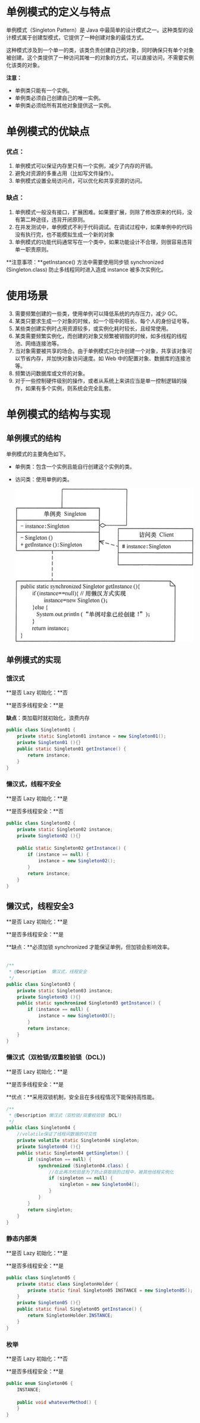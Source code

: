 # 单例模式的定义与特点

单例模式（Singleton Pattern）是 Java 中最简单的设计模式之一。这种类型的设计模式属于创建型模式，它提供了一种创建对象的最佳方式。

这种模式涉及到一个单一的类，该类负责创建自己的对象，同时确保只有单个对象被创建。这个类提供了一种访问其唯一的对象的方式，可以直接访问，不需要实例化该类的对象。

**注意：**

- 单例类只能有一个实例。
- 单例类必须自己创建自己的唯一实例。
- 单例类必须给所有其他对象提供这一实例。

# 单例模式的优缺点

### 优点：

1. 单例模式可以保证内存里只有一个实例，减少了内存的开销。
2. 避免对资源的多重占用（比如写文件操作）。
3. 单例模式设置全局访问点，可以优化和共享资源的访问。

### 缺点：

1. 单例模式一般没有接口，扩展困难。如果要扩展，则除了修改原来的代码，没有第二种途径，违背开闭原则。
2. 在并发测试中，单例模式不利于代码调试。在调试过程中，如果单例中的代码没有执行完，也不能模拟生成一个新的对象
3. 单例模式的功能代码通常写在一个类中，如果功能设计不合理，则很容易违背单一职责原则。

**注意事项：**getInstance() 方法中需要使用同步锁 synchronized (Singleton.class) 防止多线程同时进入造成 instance 被多次实例化。

# 使用场景

3. 需要频繁创建的一些类，使用单例可以降低系统的内存压力，减少 GC。
2. 某类只要求生成一个对象的时候，如一个班中的班长、每个人的身份证号等。
3. 某些类创建实例时占用资源较多，或实例化耗时较长，且经常使用。
4. 某类需要频繁实例化，而创建的对象又频繁被销毁的时候，如多线程的线程池、网络连接池等。
5. 当对象需要被共享的场合。由于单例模式只允许创建一个对象，共享该对象可以节省内存，并加快对象访问速度。如 Web 中的配置对象、数据库的连接池等。
6. 频繁访问数据库或文件的对象。
7. 对于一些控制硬件级别的操作，或者从系统上来讲应当是单一控制逻辑的操作，如果有多个实例，则系统会完全乱套。

# 单例模式的结构与实现

## 单例模式的结构

单例模式的主要角色如下。

- 单例类：包含一个实例且能自行创建这个实例的类。

- 访问类：使用单例的类。

	![](https://raw.githubusercontent.com/CNRF/noteImage/main/image/202302050140063.png)

##  单例模式的实现

### 饿汉式

**是否 Lazy 初始化：**否

**是否多线程安全：**是

**缺点**：类加载时就初始化，浪费内存

```java
public class Singleton01 {
    private static Singleton01 instance = new Singleton01();
    private Singleton01 (){}
    public static Singleton01 getInstance() {
        return instance;
    }
}
```

### 懒汉式，线程不安全

**是否 Lazy 初始化：**是

**是否多线程安全：**否

```java
public class Singleton02 {
    private static Singleton02 instance;
    private Singleton02 (){}

    public static Singleton02 getInstance() {
        if (instance == null) {
            instance = new Singleton02();
        }
        return instance;
    }
}

```

## 懒汉式，线程安全3

**是否 Lazy 初始化：**是

**是否多线程安全：**是

**缺点：**必须加锁 synchronized 才能保证单例，但加锁会影响效率。

```java

/**
 * @Description  懒汉式，线程安全
 */
public class Singleton03 {
    private static Singleton03 instance;
    private Singleton03 (){}
    public static synchronized Singleton03 getInstance() {
        if (instance == null) {
            instance = new Singleton03();
        }
        return instance;
    }
}

```

### 懒汉式（双检锁/双重校验锁（DCL）)

**是否 Lazy 初始化：**是

**是否多线程安全：**是

**优点：**采用双锁机制，安全且在多线程情况下能保持高性能。

```java
/**
 * @Description 懒汉式（双检锁/双重校验锁（DCL）)
 */
public class Singleton04 {
    //volatile保证了线程间数据的可见性
    private volatile static Singleton04 singleton;
    private Singleton04 (){}
    public static Singleton04 getSingleton() {
        if (singleton == null) {
            synchronized (Singleton04.class) {
                //在此再次检验是为了防止获取锁的过程中，被其他线程实例化
                if (singleton == null) {
                    singleton = new Singleton04();
                }
            }
        }
        return singleton;
    }
}
```

### 静态内部类

**是否 Lazy 初始化：**是

**是否多线程安全：**是

```java
public class Singleton05 {  
    private static class SingletonHolder {
        private static final Singleton05 INSTANCE = new Singleton05();
    }
    private Singleton05 (){}
    public static final Singleton05 getInstance() {
        return SingletonHolder.INSTANCE;
    }
}
```

### 枚举

**是否 Lazy 初始化：**否

**是否多线程安全：**是

```java
public enum Singleton06 {
    INSTANCE;

    public void whateverMethod() {
    }
}

```

